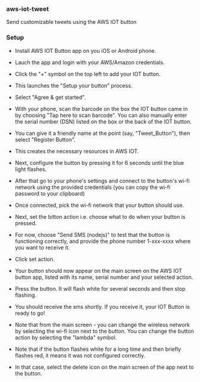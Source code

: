 ### aws-iot-tweet
Send customizable tweets using the AWS IOT button

### Setup
- Install AWS IOT Button app on you iOS or Android phone.
- Lauch the app and login with your AWS/Amazon credentials.
- Click the "+" symbol on the top left to add your IOT button.
- This launches the "Setup your button" process.
- Select "Agree & get started".
- With your phone, scan the barcode on the box the IOT button came in by choosing "Tap here to scan barcode". You can also manually enter the serial number (DSN) listed on the box or the back of the IOT button.
- You can give it a friendly name at the point (say, "Tweet_Button"), then select "Register Button".
- This creates the necessary resources in AWS IOT.
- Next, configure the button by pressing it for 6 seconds until the blue light flashes.
- After that go to your phone's settings and connect to the button's wi-fi network using the provided credentials (you can copy the wi-fi password to your clipboard)
- Once connected, pick the wi-fi network that your button should use.
- Next, set the bitton action i.e. choose what to do when your button is pressed.
- For now, choose "Send SMS (nodejs)" to test that the button is functioning correctly, and provide the phone number 1-xxx-xxxx where you want to receive it.
- Click set action.
- Your button should now appear on the main screen on the AWS IOT button app, listed with its name, serial number and your selected action.
- Press the button. It will flash white for several seconds and then stop flashing.
- You should receive the sms shortly. If you receive it, your IOT Button is ready to go!
- Note that from the main screen - you can change the wireless network by selecting the wi-fi icon next to the button. You can change the button action by selecting the "lambda" symbol.


- Note that if the button flashes white for a long time and then briefly flashes red, it means it was not configured correctly.
- In that case, select the delete icon on the main screen of the app next to the button.
